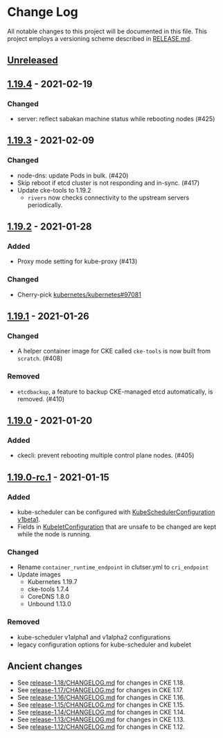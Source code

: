 # Change Log

All notable changes to this project will be documented in this file.
This project employs a versioning scheme described in [RELEASE.md](RELEASE.md#versioning).

## [Unreleased]

## [1.19.4] - 2021-02-19

### Changed
- server: reflect sabakan machine status while rebooting nodes (#425)

## [1.19.3] - 2021-02-09

### Changed
- node-dns: update Pods in bulk. (#420)
- Skip reboot if etcd cluster is not responding and in-sync. (#417)
- Update cke-tools to 1.19.2
    - `rivers` now checks connectivity to the upstream servers periodically.

## [1.19.2] - 2021-01-28

### Added
- Proxy mode setting for kube-proxy (#413)

### Changed
- Cherry-pick [kubernetes/kubernetes#97081](https://github.com/kubernetes/kubernetes/pull/97081)

## [1.19.1] - 2021-01-26

### Changed
- A helper container image for CKE called `cke-tools` is now built from `scratch`. (#408)

### Removed
- `etcdbackup`, a feature to backup CKE-managed etcd automatically, is removed. (#410)

## [1.19.0] - 2021-01-20

### Added
- ckecli: prevent rebooting multiple control plane nodes. (#405)

## [1.19.0-rc.1] - 2021-01-15

### Added
- kube-scheduler can be configured with [KubeSchedulerConfiguration v1beta1](https://pkg.go.dev/k8s.io/kube-scheduler@v0.19.7/config/v1beta1#KubeSchedulerConfiguration).
- Fields in [KubeletConfiguration](https://pkg.go.dev/k8s.io/kubelet/config/v1beta1#KubeletConfiguration) that are unsafe to be changed are kept while the node is running.

### Changed
- Rename `container_runtime_endpoint` in clutser.yml to `cri_endpoint`
- Update images
  - Kubernetes 1.19.7
  - cke-tools 1.7.4
  - CoreDNS 1.8.0
  - Unbound 1.13.0

### Removed
- kube-scheduler v1alpha1 and v1alpha2 configurations
- legacy configuration options for kube-scheduler and kubelet

## Ancient changes

- See [release-1.18/CHANGELOG.md](https://github.com/cybozu-go/cke/blob/release-1.18/CHANGELOG.md) for changes in CKE 1.18.
- See [release-1.17/CHANGELOG.md](https://github.com/cybozu-go/cke/blob/release-1.17/CHANGELOG.md) for changes in CKE 1.17.
- See [release-1.16/CHANGELOG.md](https://github.com/cybozu-go/cke/blob/release-1.16/CHANGELOG.md) for changes in CKE 1.16.
- See [release-1.15/CHANGELOG.md](https://github.com/cybozu-go/cke/blob/release-1.15/CHANGELOG.md) for changes in CKE 1.15.
- See [release-1.14/CHANGELOG.md](https://github.com/cybozu-go/cke/blob/release-1.14/CHANGELOG.md) for changes in CKE 1.14.
- See [release-1.13/CHANGELOG.md](https://github.com/cybozu-go/cke/blob/release-1.13/CHANGELOG.md) for changes in CKE 1.13.
- See [release-1.12/CHANGELOG.md](https://github.com/cybozu-go/cke/blob/release-1.12/CHANGELOG.md) for changes in CKE 1.12.

[Unreleased]: https://github.com/cybozu-go/cke/compare/v1.19.4...HEAD
[1.19.4]: https://github.com/cybozu-go/cke/compare/v1.19.3...v1.19.4
[1.19.3]: https://github.com/cybozu-go/cke/compare/v1.19.2...v1.19.3
[1.19.2]: https://github.com/cybozu-go/cke/compare/v1.19.1...v1.19.2
[1.19.1]: https://github.com/cybozu-go/cke/compare/v1.19.0...v1.19.1
[1.19.0]: https://github.com/cybozu-go/cke/compare/v1.19.0-rc.1...v1.19.0
[1.19.0-rc.1]: https://github.com/cybozu-go/cke/compare/v1.18.8...v1.19.0-rc.1

